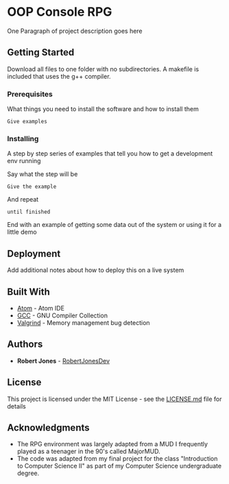 # OOP Console RPG

One Paragraph of project description goes here

## Getting Started

Download all files to one folder with no subdirectories. A makefile is included that uses the g++ compiler.
### Prerequisites

What things you need to install the software and how to install them

```
Give examples
```

### Installing

A step by step series of examples that tell you how to get a development env running

Say what the step will be

```
Give the example
```

And repeat

```
until finished
```

End with an example of getting some data out of the system or using it for a little demo


## Deployment

Add additional notes about how to deploy this on a live system

## Built With

* [Atom](https://ide.atom.io/) - Atom IDE
* [GCC](https://gcc.gnu.org/) - GNU Compiler Collection
* [Valgrind](http://valgrind.org/) - Memory management bug detection

## Authors

* **Robert Jones** - [RobertJonesDev](https://github.com/robertjonesdev)

## License

This project is licensed under the MIT License - see the [LICENSE.md](LICENSE.md) file for details

## Acknowledgments

* The RPG environment was largely adapted from a MUD I frequently played as a teenager in the 90's called MajorMUD.
* The code was adapted from my final project for the class "Introduction to Computer Science II" as part of my Computer Science undergraduate degree.
